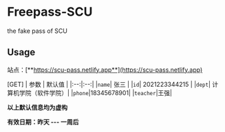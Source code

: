# Freepass-SCU
the fake pass of SCU

## Usage

站点：[**https://scu-pass.netlify.app**](https://scu-pass.netlify.app)

[GET]
| 参数 | 默认值 |
|:--:|:--:|
|`name`| 张三 |
|`id`| 2021223344215 |
|`dept`| 计算机学院（软件学院）|
|`phone`|18345678901|
|`teacher`|王强|

**以上默认信息均为虚构**

**有效日期：昨天 --- 一周后**

